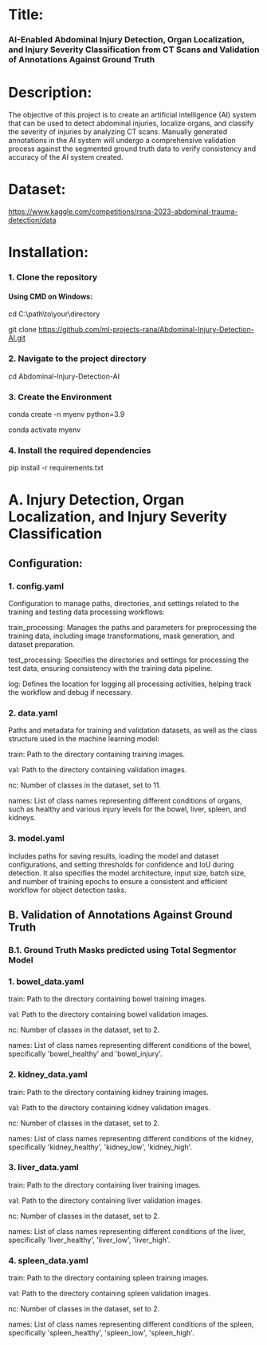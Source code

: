 # Title:
### AI-Enabled Abdominal Injury Detection, Organ Localization, and Injury Severity Classification from CT Scans and Validation of Annotations Against Ground Truth


# Description:
The objective of this project is to create an artificial intelligence (AI) system that can be used to detect abdominal injuries, localize organs, and classify the severity of injuries by analyzing CT scans. Manually generated annotations in the AI system will undergo a comprehensive validation process against the segmented ground truth data to verify consistency and accuracy of the AI system created.

# Dataset:
https://www.kaggle.com/competitions/rsna-2023-abdominal-trauma-detection/data

# Installation:
### 1. Clone the repository
#### Using CMD on Windows:

cd C:\path\to\your\directory

git clone https://github.com/ml-projects-rana/Abdominal-Injury-Detection-AI.git

### 2. Navigate to the project directory
cd Abdominal-Injury-Detection-AI

### 3. Create the Environment 
conda create -n myenv python=3.9

conda activate myenv


### 4. Install the required dependencies
pip install -r requirements.txt


# A. Injury Detection, Organ Localization, and Injury Severity Classification
## Configuration:

### 1. config.yaml
Configuration to manage paths, directories, and settings related to the training and testing data processing workflows:

train_processing: Manages the paths and parameters for preprocessing the training data, including image transformations, mask generation, and dataset preparation.

test_processing: Specifies the directories and settings for processing the test data, ensuring consistency with the training data pipeline.

log: Defines the location for logging all processing activities, helping track the workflow and debug if necessary.

### 2. data.yaml
Paths and metadata for training and validation datasets, as well as the class structure used in the machine learning model:

train: Path to the directory containing training images.

val: Path to the directory containing validation images.

nc: Number of classes in the dataset, set to 11.

names: List of class names representing different conditions of organs, such as healthy and various injury levels for the bowel, liver, spleen, and kidneys.

### 3. model.yaml
Includes paths for saving results, loading the model and dataset configurations, and setting thresholds for confidence and IoU during detection. It also specifies the model architecture, input size, batch size, and number of training epochs to ensure a consistent and efficient workflow for object detection tasks.

## B. Validation of Annotations Against Ground Truth

### B.1. Ground Truth Masks predicted using Total Segmentor Model 
### 1. bowel_data.yaml
train: Path to the directory containing bowel training images.

val: Path to the directory containing bowel validation images.

nc: Number of classes in the dataset, set to 2.

names: List of class names representing different conditions of the bowel, specifically 'bowel_healthy' and 'bowel_injury'.

### 2. kidney_data.yaml
train: Path to the directory containing kidney training images.

val: Path to the directory containing kidney validation images.

nc: Number of classes in the dataset, set to 2.

names: List of class names representing different conditions of the kidney, specifically 'kidney_healthy', 'kidney_low', 'kidney_high'.

### 3. liver_data.yaml
train: Path to the directory containing liver training images.

val: Path to the directory containing liver validation images.

nc: Number of classes in the dataset, set to 2.

names: List of class names representing different conditions of the liver, specifically 'liver_healthy', 'liver_low', 'liver_high'.

### 4. spleen_data.yaml
train: Path to the directory containing spleen training images.

val: Path to the directory containing spleen validation images.

nc: Number of classes in the dataset, set to 2.

names: List of class names representing different conditions of the spleen, specifically 'spleen_healthy', 'spleen_low', 'spleen_high'.



